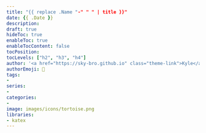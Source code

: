 ```yaml
---
title: "{{ replace .Name "-" " " | title }}"
date: {{ .Date }}
description:
draft: true
hideToc: true
enableToc: true
enableTocContent: false
tocPosition:
tocLevels: ["h2", "h3", "h4"]
author: '<a href="https://sky-bro.github.io" class="theme-link">Kyle</a>'
authorEmoji: 🦂
tags:
-
series:
-
categories:
-
image: images/icons/tortoise.png
libraries:
- katex
---
```

